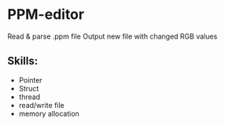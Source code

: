 # PPM-editor

Read & parse .ppm file
Output new file with changed RGB values

## Skills:
* Pointer
* Struct
* thread
* read/write file
* memory allocation

